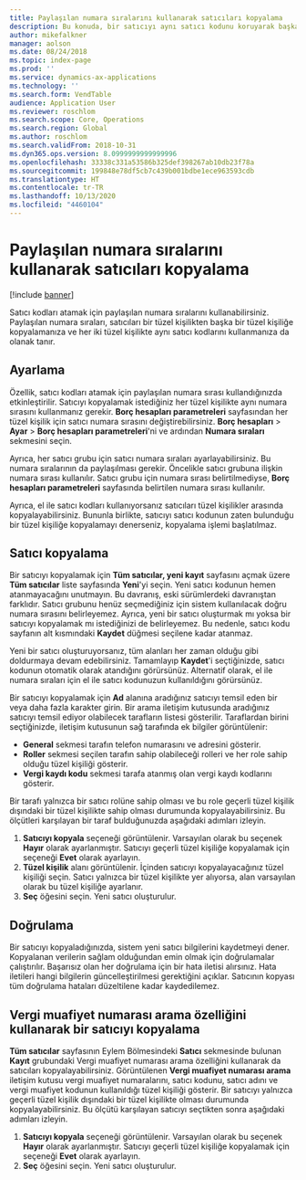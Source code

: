 ```yaml
---
title: Paylaşılan numara sıralarını kullanarak satıcıları kopyalama
description: Bu konuda, bir satıcıyı aynı satıcı kodunu koruyarak başka bir tüzel kişiliğe kopyalamak için paylaşılan numara sıralarının nasıl kullanılacağı açıklanmaktadır.
author: mikefalkner
manager: aolson
ms.date: 08/24/2018
ms.topic: index-page
ms.prod: ''
ms.service: dynamics-ax-applications
ms.technology: ''
ms.search.form: VendTable
audience: Application User
ms.reviewer: roschlom
ms.search.scope: Core, Operations
ms.search.region: Global
ms.author: roschlom
ms.search.validFrom: 2018-10-31
ms.dyn365.ops.version: 8.0999999999999996
ms.openlocfilehash: 33338c331a53586b325def398267ab10db23f78a
ms.sourcegitcommit: 199848e78df5cb7c439b001bdbe1ece963593cdb
ms.translationtype: HT
ms.contentlocale: tr-TR
ms.lasthandoff: 10/13/2020
ms.locfileid: "4460104"
---
```

# <a name="copy-vendors-by-using-shared-number-sequences"></a>Paylaşılan numara sıralarını kullanarak satıcıları kopyalama

[!include [banner](../includes/banner.md)]

Satıcı kodları atamak için paylaşılan numara sıralarını kullanabilirsiniz. Paylaşılan numara sıraları, satıcıları bir tüzel kişilikten başka bir tüzel kişiliğe kopyalamanıza ve her iki tüzel kişilikte aynı satıcı kodlarını kullanmanıza da olanak tanır.

## <a name="setup"></a>Ayarlama

Özellik, satıcı kodları atamak için paylaşılan numara sırası kullandığınızda etkinleştirilir. Satıcıyı kopyalamak istediğiniz her tüzel kişilikte aynı numara sırasını kullanmanız gerekir. **Borç hesapları parametreleri** sayfasından her tüzel kişilik için satıcı numara sırasını değiştirebilirsiniz. **Borç hesapları** \> **Ayar** \> **Borç hesapları parametreleri**'ni ve ardından **Numara sıraları** sekmesini seçin.

Ayrıca, her satıcı grubu için satıcı numara sıraları ayarlayabilirsiniz. Bu numara sıralarının da paylaşılması gerekir. Öncelikle satıcı grubuna ilişkin numara sırası kullanılır. Satıcı grubu için numara sırası belirtilmediyse, **Borç hesapları parametreleri** sayfasında belirtilen numara sırası kullanılır.

Ayrıca, el ile satıcı kodları kullanıyorsanız satıcıları tüzel kişilikler arasında kopyalayabilirsiniz. Bununla birlikte, satıcıyı satıcı kodunun zaten bulunduğu bir tüzel kişiliğe kopyalamayı denerseniz, kopyalama işlemi başlatılmaz.

## <a name="copy-a-vendor"></a>Satıcı kopyalama

Bir satıcıyı kopyalamak için **Tüm satıcılar, yeni kayıt** sayfasını açmak üzere **Tüm satıcılar** liste sayfasında **Yeni**'yi seçin. Yeni satıcı kodunun hemen atanmayacağını unutmayın. Bu davranış, eski sürümlerdeki davranıştan farklıdır. Satıcı grubunu henüz seçmediğiniz için sistem kullanılacak doğru numara sırasını belirleyemez. Ayrıca, yeni bir satıcı oluşturmak mı yoksa bir satıcıyı kopyalamak mı istediğinizi de belirleyemez. Bu nedenle, satıcı kodu sayfanın alt kısmındaki **Kaydet** düğmesi seçilene kadar atanmaz.

Yeni bir satıcı oluşturuyorsanız, tüm alanları her zaman olduğu gibi doldurmaya devam edebilirsiniz. Tamamlayıp **Kaydet**'i seçtiğinizde, satıcı kodunun otomatik olarak atandığını görürsünüz. Alternatif olarak, el ile numara sıraları için el ile satıcı kodunuzun kullanıldığını görürsünüz.

Bir satıcıyı kopyalamak için **Ad** alanına aradığınız satıcıyı temsil eden bir veya daha fazla karakter girin. Bir arama iletişim kutusunda aradığınız satıcıyı temsil ediyor olabilecek tarafların listesi gösterilir. Taraflardan birini seçtiğinizde, iletişim kutusunun sağ tarafında ek bilgiler görüntülenir:

- **General** sekmesi tarafın telefon numarasını ve adresini gösterir.
- **Roller** sekmesi seçilen tarafın sahip olabileceği rolleri ve her role sahip olduğu tüzel kişiliği gösterir.
- **Vergi kaydı kodu** sekmesi tarafa atanmış olan vergi kaydı kodlarını gösterir.

Bir tarafı yalnızca bir satıcı rolüne sahip olması ve bu role geçerli tüzel kişilik dışındaki bir tüzel kişilikte sahip olması durumunda kopyalayabilirsiniz. Bu ölçütleri karşılayan bir taraf bulduğunuzda aşağıdaki adımları izleyin.

1. **Satıcıyı kopyala** seçeneği görüntülenir. Varsayılan olarak bu seçenek **Hayır** olarak ayarlanmıştır. Satıcıyı geçerli tüzel kişiliğe kopyalamak için seçeneği **Evet** olarak ayarlayın. 
2. **Tüzel kişilik** alanı görüntülenir. İçinden satıcıyı kopyalayacağınız tüzel kişiliği seçin. Satıcı yalnızca bir tüzel kişilikte yer alıyorsa, alan varsayılan olarak bu tüzel kişiliğe ayarlanır.
3. **Seç** öğesini seçin. Yeni satıcı oluşturulur.

## <a name="validation"></a>Doğrulama

Bir satıcıyı kopyaladığınızda, sistem yeni satıcı bilgilerini kaydetmeyi dener. Kopyalanan verilerin sağlam olduğundan emin olmak için doğrulamalar çalıştırılır. Başarısız olan her doğrulama için bir hata iletisi alırsınız. Hata iletileri hangi bilgilerin güncelleştirilmesi gerektiğini açıklar. Satıcının kopyası tüm doğrulama hataları düzeltilene kadar kaydedilemez.

## <a name="copy-a-vendor-by-using-the-tax-exempt-number-search-feature"></a>Vergi muafiyet numarası arama özelliğini kullanarak bir satıcıyı kopyalama

**Tüm satıcılar** sayfasının Eylem Bölmesindeki **Satıcı** sekmesinde bulunan **Kayıt** grubundaki Vergi muafiyet numarası arama özelliğini kullanarak da satıcıları kopyalayabilirsiniz. Görüntülenen **Vergi muafiyet numarası arama** iletişim kutusu vergi muafiyet numaralarını, satıcı kodunu, satıcı adını ve vergi muafiyet kodunun kullanıldığı tüzel kişiliği gösterir. Bir satıcıyı yalnızca geçerli tüzel kişilik dışındaki bir tüzel kişilikte olması durumunda kopyalayabilirsiniz. Bu ölçütü karşılayan satıcıyı seçtikten sonra aşağıdaki adımları izleyin.

1. **Satıcıyı kopyala** seçeneği görüntülenir. Varsayılan olarak bu seçenek **Hayır** olarak ayarlanmıştır. Satıcıyı geçerli tüzel kişiliğe kopyalamak için seçeneği **Evet** olarak ayarlayın.
2. **Seç** öğesini seçin. Yeni satıcı oluşturulur.
